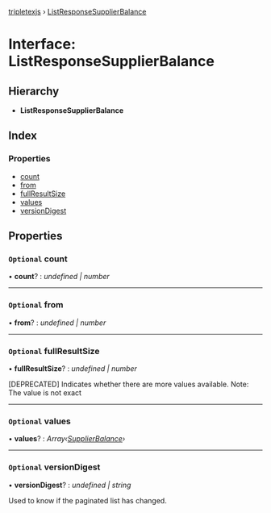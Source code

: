 [tripletexjs](../README.md) › [ListResponseSupplierBalance](listresponsesupplierbalance.md)

# Interface: ListResponseSupplierBalance

## Hierarchy

* **ListResponseSupplierBalance**

## Index

### Properties

* [count](listresponsesupplierbalance.md#optional-count)
* [from](listresponsesupplierbalance.md#optional-from)
* [fullResultSize](listresponsesupplierbalance.md#optional-fullresultsize)
* [values](listresponsesupplierbalance.md#optional-values)
* [versionDigest](listresponsesupplierbalance.md#optional-versiondigest)

## Properties

### `Optional` count

• **count**? : *undefined | number*

___

### `Optional` from

• **from**? : *undefined | number*

___

### `Optional` fullResultSize

• **fullResultSize**? : *undefined | number*

[DEPRECATED] Indicates whether there are more values available. Note: The value is not exact

___

### `Optional` values

• **values**? : *Array‹[SupplierBalance](supplierbalance.md)›*

___

### `Optional` versionDigest

• **versionDigest**? : *undefined | string*

Used to know if the paginated list has changed.
